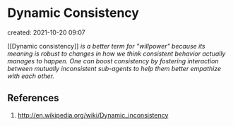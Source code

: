 # Dynamic Consistency 
created: 2021-10-20 09:07

[[Dynamic consistency]] *is a better term for "willpower" because its meaning is robust to changes in how we think consistent behavior actually manages to happen. One can boost consistency by fostering interaction between mutually inconsistent sub-agents to help them better empathize with each other.*



## References
1. http://en.wikipedia.org/wiki/Dynamic_inconsistency